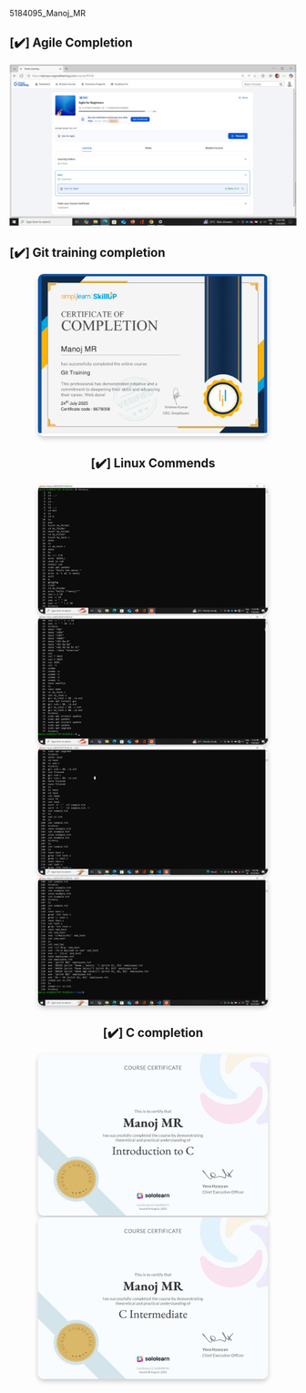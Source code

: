  5184095_Manoj_MR
 ## [✔️] Agile Completion
![Agile Completion](Agile.jpeg)

 ## [✔️] Git training completion
<div style="text-align: center;">
  <img src="git training.jpg" alt="Descriptive Alt Text" style="max-width: 80%; height: auto; border-radius: 10px; box-shadow: 0 4px 8px rgba(0,0,0,0.2);" />

 ## [✔️] Linux Commends
<div style="text-align: center;">
  <img src="Linux_commends/LC1.png" alt="Descriptive Alt Text" style="max-width: 80%; height: auto; border-radius: 10px; box-shadow: 0 4px 8px rgba(0,0,0,0.2);" />
</div>
 <div style="text-align: center;">
  <img src="Linux_commends/LC2.png" alt="Descriptive Alt Text" style="max-width: 80%; height: auto; border-radius: 10px; box-shadow: 0 4px 8px rgba(0,0,0,0.2);" />
</div>
 <div style="text-align: center;">
  <img src="Linux_commends/Lc3.png" alt="Descriptive Alt Text" style="max-width: 80%; height: auto; border-radius: 10px; box-shadow: 0 4px 8px rgba(0,0,0,0.2);" />
</div>
 <div style="text-align: center;">
  <img src="Linux_commends/Lc4.png" alt="Descriptive Alt Text" style="max-width: 80%; height: auto; border-radius: 10px; box-shadow: 0 4px 8px rgba(0,0,0,0.2);" />

 ## [✔️] C completion
  <div style="text-align: center;">
  <img src="C completion/Introduction to C.jpg" alt="Descriptive Alt Text" style="max-width: 80%; height: auto; border-radius: 10px; box-shadow: 0 4px 8px rgba(0,0,0,0.2);" />
</div>
 
  <div style="text-align: center;">
  <img src="C completion/C_intermediate.jpg" alt="Descriptive Alt Text" style="max-width: 80%; height: auto; border-radius: 10px; box-shadow: 0 4px 8px rgba(0,0,0,0.2);" />
</div>
 
 
